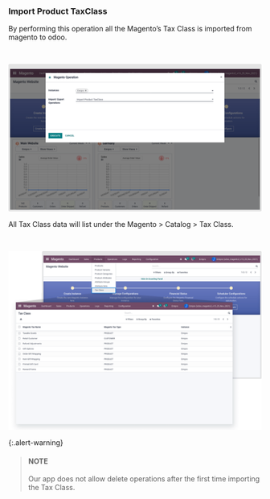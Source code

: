 
### Import Product TaxClass



By performing this operation all the Magento’s Tax Class is imported from magento to odoo.


 


![](./images/4-3-1.png)


All Tax Class data will list under the Magento > Catalog > Tax Class.


 


![](./images/4-3-2.png)



{:.alert-warning} 
> 
> #### NOTE
> 
> Our app does not allow delete operations after the first time importing the Tax Class. 
> 
> 
> 



